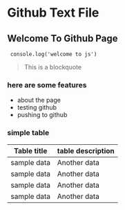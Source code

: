 # Github Text File
## Welcome To Github Page
` console.log('welcome to js')`
> This is a blockquote  

### here are some features
- about the page 
- testing github 
- pushing to github

### simple table 

|Table title  | table description|
| ------------| -----------------|
| sample data | Another data     |
| sample data | Another data     |
| sample data | Another data     |
| sample data | Another data     |